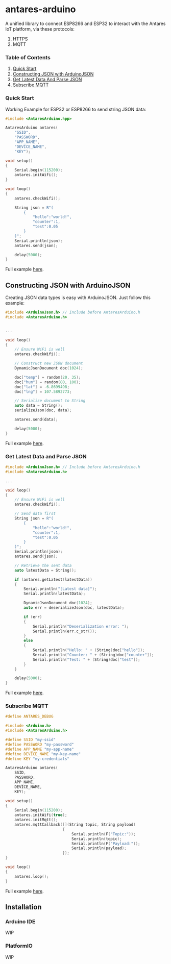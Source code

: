# antares-arduino

A unified library to connect ESP8266 and ESP32 to interact with the Antares IoT platform, via these protocols:

1. HTTPS
2. MQTT

### Table of Contents

1. [Quick Start](https://github.com/antaresdocumentation/antares-arduino#quick-start)
2. [Constructing JSON with ArduinoJSON](https://github.com/antaresdocumentation/antares-arduino#constructing-json-with-arduinojson)
3. [Get Latest Data And Parse JSON](https://github.com/antaresdocumentation/antares-arduino#get-latest-data-and-parse-json)
4. [Subscribe MQTT](https://github.com/antaresdocumentation/antares-arduino#subscribe-mqtt)

### Quick Start

Working Example for ESP32 or ESP8266 to send string JSON data:

```cpp
#include <AntaresArduino.hpp>

AntaresArduino antares(
    "SSID",
    "PASSWORD",
    "APP_NAME",
    "DEVICE_NAME",
    "KEY");

void setup()
{
    Serial.begin(115200);
    antares.initWifi();
}

void loop()
{
    antares.checkWifi();

    String json = R"(
        {
            "hello":"world!",
            "counter":1,
            "test":0.05
        }
    )";
    Serial.println(json);
    antares.send(json);

    delay(5000);
}
```

Full example [here](https://github.com/antaresdocumentation/antares-arduino/blob/main/examples/Store/Store.ino).

## Constructing JSON with ArduinoJSON

Creating JSON data types is easy with ArduinoJSON. Just follow this example:

```cpp
#include <ArduinoJson.h> // Include before AntaresArduino.h
#include <AntaresArduino.h>


...

void loop()
{
    // Ensure WiFi is well
    antares.checkWifi();

    // Construct new JSON document
    DynamicJsonDocument doc(1024);

    doc["temp"] = random(20, 35);
    doc["hum"] = random(80, 100);
    doc["lat"] = -6.8699498;
    doc["lng"] = 107.5892773;

    // Serialize document to String
    auto data = String();
    serializeJson(doc, data);

    antares.send(data);

    delay(5000);
}

```

Full example [here](https://github.com/antaresdocumentation/antares-arduino/blob/main/examples/StoreJSON/StoreJSON.ino).

### Get Latest Data and Parse JSON

```cpp
#include <ArduinoJson.h> // Include before AntaresArduino.h
#include <AntaresArduino.h>

...

void loop()
{
    // Ensure WiFi is well
    antares.checkWifi();

    // Send data first
    String json = R"(
        {
            "hello":"world!",
            "counter":1,
            "test":0.05
        }
    )";
    Serial.println(json);
    antares.send(json);

    // Retrieve the sent data
    auto latestData = String();

    if (antares.getLatest(latestData))
    {
        Serial.println("[Latest data]");
        Serial.println(latestData);

        DynamicJsonDocument doc(1024);
        auto err = deserializeJson(doc, latestData);

        if (err)
        {
            Serial.println("Deserialization error: ");
            Serial.println(err.c_str());
        }
        else
        {
            Serial.println("Hello: " + (String)doc["hello"]);
            Serial.println("Counter: " + (String)doc["counter"]);
            Serial.println("Test: " + (String)doc["test"]);
        }
    }

    delay(5000);
}

```

Full example [here](https://github.com/antaresdocumentation/antares-arduino/blob/main/examples/StoreAndGetJSON/StoreAndGetJSON.ino).

### Subscribe MQTT

```cpp
#define ANTARES_DEBUG

#include <Arduino.h>
#include <AntaresArduino.h>

#define SSID "my-ssid"
#define PASSWORD "my-password"
#define APP_NAME "my-app-name"
#define DEVICE_NAME "my-key-name"
#define KEY "my-credentials"

AntaresArduino antares(
    SSID,
    PASSWORD,
    APP_NAME,
    DEVICE_NAME,
    KEY);

void setup()
{
    Serial.begin(115200);
    antares.initWifi(true);
    antares.initMqtt();
    antares.mqttCallback([](String topic, String payload)
                         {
                             Serial.println(F("Topic:"));
                             Serial.println(topic);
                             Serial.println(F("Payload:"));
                             Serial.println(payload);
                         });
}

void loop()
{
    antares.loop();
}
```
Full example [here](https://github.com/antaresdocumentation/antares-arduino/blob/main/examples/MQTTSubscribe/MQTTSubscribe.ino).

## Installation

### Arduino IDE

WIP

### PlatformIO

WIP
